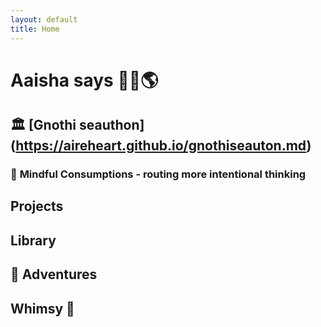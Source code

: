 ```yaml
---
layout: default
title: Home
---
```



# **Aaisha says 👋🏽🌎**


## 🏛️ [**Gnothi seauthon**] (https://aireheart.github.io/gnothiseauton.md)

### 💭 **Mindful Consumptions** - routing more intentional thinking 


## **Projects**


## **Library**


## 🌋 **Adventures** 


## **Whimsy** 🫧
